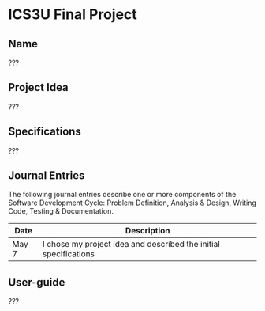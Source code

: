 # ICS3U Final Project

## Name
???
## Project Idea
???
## Specifications
???
## Journal Entries

The following journal entries describe one or more components of the Software Development Cycle:  Problem Definition, Analysis & Design, Writing Code, Testing & Documentation.

**Date** | Description
---|---
May 7 | I chose my project idea and described the initial specifications

## User-guide
???
